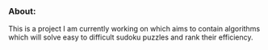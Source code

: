### About:

This is a project I am currently working on which aims to contain algorithms which will solve easy to difficult sudoku puzzles and rank their efficiency.
